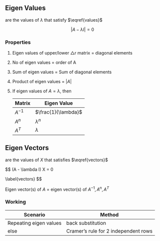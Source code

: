 ## Eigen Values

are the values of $\lambda$ that satisfy $\eqref{values}$

$$
| A - \lambda I | = 0
\label{values}
$$

### Properties

1. Eigen values of upper/lower $\triangle$r matrix = diagonal elements

2. No of eigen values = order of A

3. Sum of eigen values = Sum of diagonal elements

4. Product of eigen values = $|A|$

5. If eigen values of $A = \lambda$, then

   | Matrix   | Eigen Value         |
   | -------- | ------------------- |
   | $A^{-1}$ | $\frac{1}{\lambda}$ |
   | $A^n$    | $\lambda^n$         |
   | $A^T$    | $\lambda$           |

## Eigen Vectors

are the values of $X$ that satisfies $\eqref{vectors}$

$$
(A - \lambda I) X = 0

\label{vectors}
$$

Eigen vector(s) of $A$ = eigen vector(s) of $A^{-1}, A^n, A^T$

### Working

| Scenario               | Method                               |
| ---------------------- | ------------------------------------ |
| Repeating eigen values | back substitution                    |
| else                   | Cramer’s rule for 2 independent rows |

